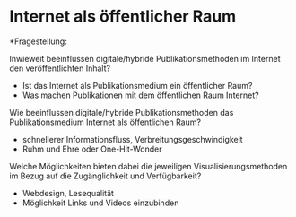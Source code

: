 # Internet als öffentlicher Raum

*Fragestellung:


Inwieweit beeinflussen digitale/hybride Publikationsmethoden im Internet den veröffentlichten Inhalt?

- Ist das Internet als Publikationsmedium ein öffentlicher Raum?
- Was machen Publikationen mit dem öffentlichen Raum Internet?


Wie beeinflussen digitale/hybride Publikationsmethoden das Publikationsmedium Internet als öffentlichen Raum?

- schnellerer Informationsfluss, Verbreitungsgeschwindigkeit
- Ruhm und Ehre oder One-Hit-Wonder


Welche Möglichkeiten bieten dabei die jeweiligen Visualisierungsmethoden im Bezug auf die Zugänglichkeit und Verfügbarkeit?

- Webdesign, Lesequalität
- Möglichkeit Links und Videos einzubinden
